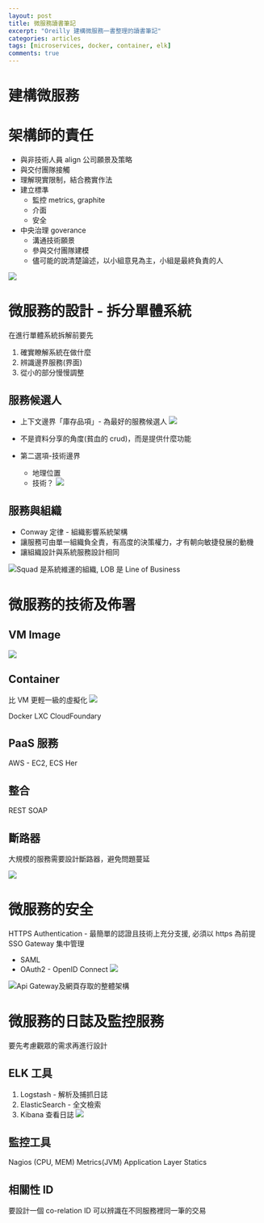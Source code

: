 ```yaml
---
layout: post
title: 微服務讀書筆記
excerpt: "Oreilly 建構微服務一書整理的讀書筆記"
categories: articles
tags: [microservices, docker, container, elk]
comments: true
---
```


# 建構微服務

# 架構師的責任
  - 與非技術人員 align 公司願景及策略
  - 與交付團隊接觸
  - 理解現實限制，結合務實作法
  - 建立標準
    - 監控 metrics, graphite
    - 介面
    - 安全
  - 中央治理 goverance
    - 溝通技術願景
    - 參與交付團隊建模
    - 儘可能的說清楚論述，以小組意見為主，小組是最終負責的人
  
![](https://d2mxuefqeaa7sj.cloudfront.net/s_91654CA379A5A250EF14AC1124F5D1101958B98C738344C1B7BA69B095F0328A_1496113359907_file.jpeg)

# 微服務的設計 - 拆分單體系統

在進行單體系統拆解前要先

1. 確實瞭解系統在做什麼
2. 辨識邊界服務(界面)
3. 從小的部分慢慢調整
## 服務候選人
- 上下文邊界「庫存品項」- 為最好的服務候選人
![](https://d2mxuefqeaa7sj.cloudfront.net/s_91654CA379A5A250EF14AC1124F5D1101958B98C738344C1B7BA69B095F0328A_1496115749386_file.jpeg)

- 不是資料分享的角度(貧血的 crud)，而是提供什麼功能
- 第二選項-技術邊界
  - 地理位置
  - 技術？
![](https://d2mxuefqeaa7sj.cloudfront.net/s_91654CA379A5A250EF14AC1124F5D1101958B98C738344C1B7BA69B095F0328A_1496116224618_file.jpeg)

## 服務與組織
  - Conway 定律 - 組織影響系統架構
  - 讓服務可由單一組織負全責，有高度的決策權力，才有朝向敏捷發展的動機
  - 讓組織設計與系統服務設計相同


![Squad 是系統維運的組織, LOB 是 Line of Business](https://d2mxuefqeaa7sj.cloudfront.net/s_91654CA379A5A250EF14AC1124F5D1101958B98C738344C1B7BA69B095F0328A_1498275201286_file.jpeg)

# 微服務的技術及佈署
## VM Image
![](https://d2mxuefqeaa7sj.cloudfront.net/s_91654CA379A5A250EF14AC1124F5D1101958B98C738344C1B7BA69B095F0328A_1498277184254_file.jpeg)

## Container
  比 VM 更輕一級的虛擬化
![](https://d2mxuefqeaa7sj.cloudfront.net/s_91654CA379A5A250EF14AC1124F5D1101958B98C738344C1B7BA69B095F0328A_1498277290325_file.jpeg)

  Docker
  LXC
  CloudFoundary
## PaaS 服務
  AWS - EC2, ECS
  Her
## 整合
  REST
  SOAP
## 斷路器

大規模的服務需要設計斷路器，避免問題蔓延

![](https://d2mxuefqeaa7sj.cloudfront.net/s_91654CA379A5A250EF14AC1124F5D1101958B98C738344C1B7BA69B095F0328A_1498275525694_file.jpeg)



# 微服務的安全

HTTPS Authentication - 最簡單的認證且技術上充分支援, 必須以 https 為前提
SSO Gateway 集中管理 

  - SAML
  - OAuth2 - OpenID Connect
![](https://d2mxuefqeaa7sj.cloudfront.net/s_91654CA379A5A250EF14AC1124F5D1101958B98C738344C1B7BA69B095F0328A_1498272868925_file.jpeg)

![Api Gateway及網頁存取的整體架構](https://d2mxuefqeaa7sj.cloudfront.net/s_91654CA379A5A250EF14AC1124F5D1101958B98C738344C1B7BA69B095F0328A_1498273404430_file.jpeg)

# 微服務的日誌及監控服務

要先考慮觀眾的需求再進行設計

## ELK 工具
1. Logstash - 解析及捕抓日誌
2. ElasticSearch - 全文檢索
3. Kibana 查看日誌
![](https://d2mxuefqeaa7sj.cloudfront.net/s_91654CA379A5A250EF14AC1124F5D1101958B98C738344C1B7BA69B095F0328A_1498276635077_file.jpeg)

## 監控工具
  Nagios (CPU, MEM)
  Metrics(JVM)
  Application Layer Statics
## 相關性 ID
  要設計一個 co-relation ID 可以辨識在不同服務裡同一筆的交易




